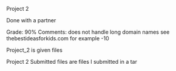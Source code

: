 Project 2

Done with a partner

Grade: 90%
Comments: does not handle long domain names see thebestideasforkids.com for example -10

Project_2 is given files

Project 2 Submitted files are files I submitted in a tar
